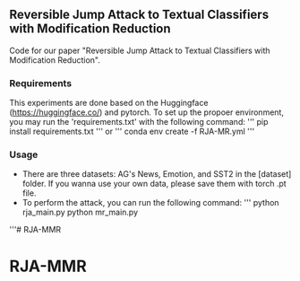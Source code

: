 ## Reversible Jump Attack to Textual Classifiers with Modification Reduction
Code for our paper "Reversible Jump Attack to Textual Classifiers with Modification Reduction".
### Requirements
This experiments are done based on the Huggingface (https://huggingface.co/) and pytorch. To set up the propoer environment, you may run the 'requirements.txt' with the following command:
'''
pip install requirements.txt 
'''
or
'''
conda env create -f RJA-MR.yml
'''

### Usage
* There are three datasets: AG's News, Emotion, and SST2 in the [dataset] folder. If you wanna use your own data, please save them with torch .pt file.
* To perform the attack, you can run the following command:
'''
python rja_main.py
python mr_main.py

'''# RJA-MMR
# RJA-MMR
